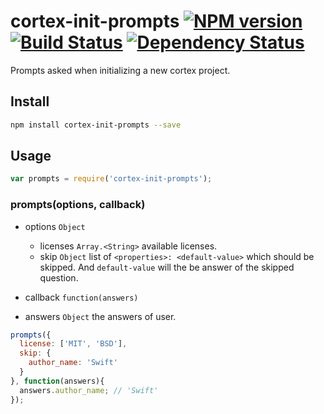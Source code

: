 # cortex-init-prompts [![NPM version](https://badge.fury.io/js/cortex-init-prompts.svg)](http://badge.fury.io/js/cortex-init-prompts) [![Build Status](https://travis-ci.org/cortexjs/cortex-init-prompts.svg?branch=master)](https://travis-ci.org/cortexjs/cortex-init-prompts) [![Dependency Status](https://gemnasium.com/cortexjs/cortex-init-prompts.svg)](https://gemnasium.com/cortexjs/cortex-init-prompts)

Prompts asked when initializing a new cortex project.

## Install

```bash
npm install cortex-init-prompts --save
```

## Usage

```js
var prompts = require('cortex-init-prompts');
```

### prompts(options, callback)

- options `Object`
  - licenses `Array.<String>` available licenses.
  - skip `Object` list of `<properties>: <default-value>` which should be skipped. And `default-value` will the be answer of the skipped question.
  
- callback `function(answers)`
- answers `Object` the answers of user.

```js
prompts({
  license: ['MIT', 'BSD'],
  skip: {
    author_name: 'Swift'
  }
}, function(answers){
  answers.author_name; // 'Swift'
});
```
